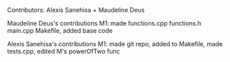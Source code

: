 Contributors: Alexis Sanehisa + Maudeline Deus

Maudeline Deus's contributions M1:
made functions.cpp functions.h main.cpp Makefile, added base code

Alexis Sanehisa's contributions M1:
made git repo, added to Makefile, made tests.cpp, edited M's powerOfTwo func